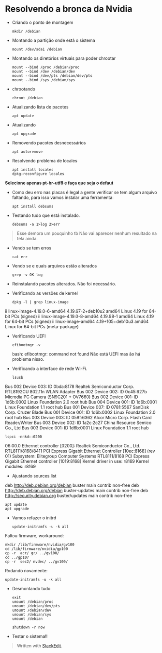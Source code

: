 
# Resolvendo a bronca da Nvidia

- Criando o ponto de montagem

      mkdir /debian

- Montando a partição onde está o sistema

      mount /dev/sda1 /debian

- Montando os diretórios virtuais para poder chrootar

      mount --bind /proc /debian/proc
      mount --bind /dev /debian/dev
      mount --bind /dev/pts /debian/dev/pts
      mount --bind /sys /debian/sys

- chrootando

      chroot /debian

- Atualizando lista de pacotes

      apt update

- Atualizando

      apt upgrade

- Removendo pacotes desnecessários

      apt autoremove

- Resolvendo problema de locales

      apt install locales
      dpkg-reconfigure locales

**Selecione apenas pt-br-utf8 e faça que seja o defaut**

- Como deu erro nas placas é legal a gente verificar se tem algum arquivo faltando, para isso vamos instalar uma ferramenta:

      apt install debsums

- Testando tudo que está instalado.

      debsums -a 1>log 2>err

>Esse demora um pouquinho tb
>Não vai aparecer nenhum resultado na tela ainda.

- Vendo se tem erros

      cat err

- Vendo se e quais arquivos estão alterados

      grep -v OK log
      
- Reinstalando pacotes alterados.
Não foi necessário.

- Verificando as versões de kernel

      dpkg -l | grep linux-image

ii  linux-image-4.19.0-6-amd64                4.19.67-2+deb10u2                   amd64        Linux 4.19 for 64-bit PCs (signed)
ii  linux-image-4.19.0-8-amd64                4.19.98-1                           amd64        Linux 4.19 for 64-bit PCs (signed)
ii  linux-image-amd64                         4.19+105+deb10u3                    amd64        Linux for 64-bit PCs (meta-package)
      
-  Verificando UEFI

       efibootmgr -v
      
     bash: efibootmgr: command not found
     Não está UEFI mas ão há problema nisso.
     
- Verificando a interface de rede Wi-Fi.

      lsusb
      
Bus 002 Device 003: ID 0bda:8178 Realtek Semiconductor Corp. RTL8192CU 802.11n WLAN Adapter
Bus 002 Device 002: ID 0c45:627b Microdia PC Camera (SN9C201 + OV7660)
Bus 002 Device 001: ID 1d6b:0002 Linux Foundation 2.0 root hub
Bus 004 Device 001: ID 1d6b:0001 Linux Foundation 1.1 root hub
Bus 001 Device 007: ID 0781:5567 SanDisk Corp. Cruzer Blade
Bus 001 Device 001: ID 1d6b:0002 Linux Foundation 2.0 root hub
Bus 003 Device 003: ID 058f:6362 Alcor Micro Corp. Flash Card Reader/Writer
Bus 003 Device 002: ID 1a2c:2c27 China Resource Semico Co., Ltd 
Bus 003 Device 001: ID 1d6b:0001 Linux Foundation 1.1 root hub
      
    lspci -nnkd::0200

06:00.0 Ethernet controller [0200]: Realtek Semiconductor Co., Ltd. RTL8111/8168/8411 PCI Express Gigabit Ethernet Controller [10ec:8168] (rev 01)
    Subsystem: Elitegroup Computer Systems RTL8111/8168 PCI Express Gigabit Ethernet controller [1019:8168]
    Kernel driver in use: r8169
    Kernel modules: r8169
          
      
- Ajustando sources.list

 deb http://deb.debian.org/debian buster main contrib non-free
deb http://deb.debian.org/debian buster-updates main contrib non-free
deb http://security.debian.org buster/updates main contrib non-free

    apt update
    apt upgrade

-  Vamos refazer o initrd

       update-initramfs -u -k all
Faltou firmware, workaround:
    
    mkdir /lib/firmware/nvidia/gv100
    cd /lib/firmware/nvidia/gp100
    cp -r  acr/ gr/ ../gv100/
    cd ../gp107
    cp -r  sec2/ nvdec/ ../gv100/
Rodando novamente:

    update-initramfs -u -k all

- Desmontando tudo

      exit
      umount /debian/proc
      umount /debian/dev/pts
      umount /debian/dev
      umount /debian/sys
      umount /debian

      shutdown -r now


       
- Testar o sistema!!






    

      







> Written with [StackEdit](https://stackedit.io/).
